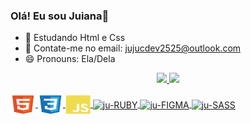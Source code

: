 ### Olá! Eu sou Juiana👋

- 🌱 Estudando Html e Css
- 👯 Contate-me no email: jujucdev2525@outlook.com
- 😄 Pronouns: Ela/Dela

<div align="center">
  <a href="https://github.com/jucdev2023">
  <img height="180em" src="https://github-readme-stats.vercel.app/api?username=jucdev2023&show_icons=true&theme=dracula&include_all_commits=true&count_private=true"/>
  <img height="180em" src="https://github-readme-stats.vercel.app/api/top-langs/?username=jucdev2023&layout=compact&langs_count=7&theme=dracula"/>
</div>

<div style="display: inline_block"><br>
 
  <img align="center" alt="ju-HTML" height="30" width="40" src="https://raw.githubusercontent.com/devicons/devicon/master/icons/html5/html5-original.svg">
  <img align="center" alt="ju-CSS" height="30" width="40" src="https://raw.githubusercontent.com/devicons/devicon/master/icons/css3/css3-original.svg">
    <img align="center" alt="ju-CSS" height="30" width="40" src="https://raw.githubusercontent.com/devicons/devicon/master/icons/javascript/javascript-plain.svg">
     <img align="center" alt="ju-RUBY" height="30" width="40" src="https://img.shields.io/badge/Ruby-CC342D?style=for-the-badge&logo=ruby&logoColor=white">
     <img align="center" alt="ju-FIGMA" height="30" width="40" src="https://img.shields.io/badge/Figma-F24E1E?style=for-the-badge&logo=figma&logoColor=white">
     <img align="center" alt="ju-SASS" height="30" width="40" src="https://img.shields.io/badge/Sass-CC6699?style=for-the-badge&logo=sass&logoColor=white">
     
  
</div>

